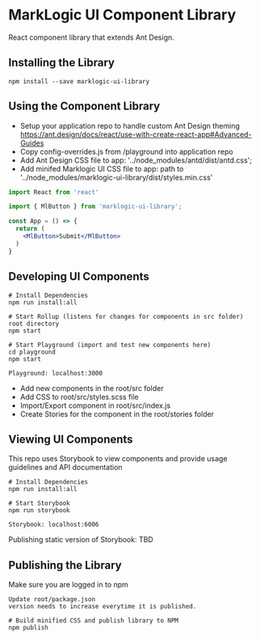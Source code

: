 # MarkLogic UI Component Library
React component library that extends Ant Design.

## Installing the Library

```
npm install --save marklogic-ui-library
```

## Using the Component Library

- Setup your application repo to handle custom Ant Design theming https://ant.design/docs/react/use-with-create-react-app#Advanced-Guides
- Copy config-overrides.js from /playground into application repo
- Add Ant Design CSS file to app: '../node_modules/antd/dist/antd.css';
- Add minifed Marklogic UI CSS file to app:  path to '../node_modules/marklogic-ui-library/dist/styles.min.css'

```jsx
import React from 'react'

import { MlButton } from 'marklogic-ui-library';

const App = () => {
  return (
    <MlButton>Submit</MlButton>
  )
}
```

## Developing UI Components

``` 
# Install Dependencies
npm run install:all 

# Start Rollup (listens for changes for components in src folder)
root directory
npm start

# Start Playground (import and test new components here)
cd playground
npm start

Playground: localhost:3000

```
- Add new components in the root/src folder 
- Add CSS to root/src/styles.scss file
- Import/Export component in root/src/index.js
- Create Stories for the component in the root/stories folder

## Viewing UI Components
This repo uses Storybook to view components and provide usage guidelines and API documentation
```
# Install Dependencies
npm run install:all 

# Start Storybook
npm run storybook

Storybook: localhost:6006 

```
Publishing static version of Storybook: TBD


## Publishing the Library
Make sure you are logged in to npm
``` 
Update root/package.json
version needs to increase everytime it is published.

# Build minified CSS and publish library to NPM
npm publish
```